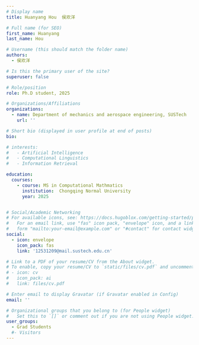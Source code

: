 ```yaml
---
# Display name
title: Huanyang Hou  侯欢洋

# Full name (for SEO)
first_name: Huanyang  
last_name: Hou

# Username (this should match the folder name)
authors:
  - 侯欢洋

# Is this the primary user of the site?
superuser: false

# Role/position
role: Ph.D student, 2025

# Organizations/Affiliations
organizations:
  - name: Department of mechanics and aerospace engineering, SUSTech
    url: ''

# Short bio (displayed in user profile at end of posts)
bio: 

# interests:
#   - Artificial Intelligence
#   - Computational Linguistics
#   - Information Retrieval

education:
  courses:
    - course: MS in Computational Mathmatics 
      institution:  Chongqing Normal University
      year: 2025


# Social/Academic Networking
# For available icons, see: https://docs.hugoblox.com/getting-started/page-builder/#icons
#   For an email link, use "fas" icon pack, "envelope" icon, and a link in the
#   form "mailto:your-email@example.com" or "#contact" for contact widget.
social:
  - icon: envelope
    icon_pack: fas
    link: '12531209@mail.sustech.edu.cn'

# Link to a PDF of your resume/CV from the About widget.
# To enable, copy your resume/CV to `static/files/cv.pdf` and uncomment the lines below.
# - icon: cv
#   icon_pack: ai
#   link: files/cv.pdf

# Enter email to display Gravatar (if Gravatar enabled in Config)
email: ''

# Organizational groups that you belong to (for People widget)
#   Set this to `[]` or comment out if you are not using People widget.
user_groups:
  - Grad Students
  #- Visitors
---
```


